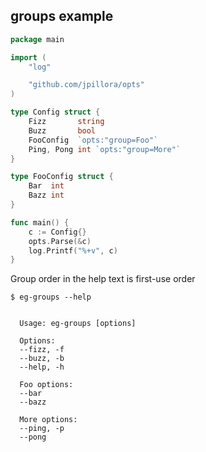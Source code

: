 ## groups example

<!--tmpl,chomp,code=go:cat main.go -->
``` go 
package main

import (
	"log"

	"github.com/jpillora/opts"
)

type Config struct {
	Fizz       string
	Buzz       bool
	FooConfig  `opts:"group=Foo"`
	Ping, Pong int `opts:"group=More"`
}

type FooConfig struct {
	Bar  int
	Bazz int
}

func main() {
	c := Config{}
	opts.Parse(&c)
	log.Printf("%+v", c)
}
```
<!--/tmpl-->

Group order in the help text is first-use order

```
$ eg-groups --help
```

<!--tmpl,chomp,code=plain:go build -o eg-groups && ./eg-groups --help ; rm eg-groups -->
``` plain 

  Usage: eg-groups [options]

  Options:
  --fizz, -f
  --buzz, -b
  --help, -h

  Foo options:
  --bar
  --bazz

  More options:
  --ping, -p
  --pong

```
<!--/tmpl-->
